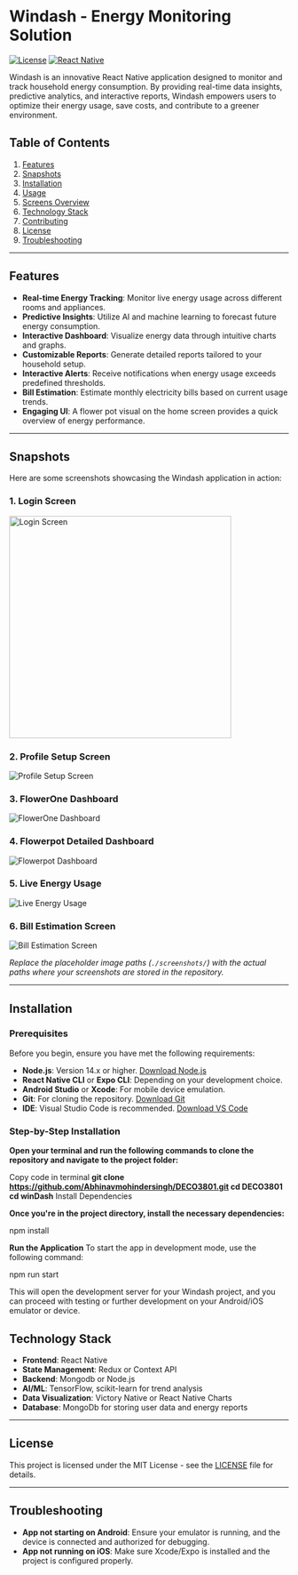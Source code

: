 # Windash - Energy Monitoring Solution

[![License](https://img.shields.io/badge/license-MIT-blue.svg)](LICENSE)
[![React Native](https://img.shields.io/badge/React%20Native-0.64.0-blue.svg)](https://reactnative.dev/)

Windash is an innovative React Native application designed to monitor and track household energy consumption. By providing real-time data insights, predictive analytics, and interactive reports, Windash empowers users to optimize their energy usage, save costs, and contribute to a greener environment.

## Table of Contents

1. [Features](#features)
2. [Snapshots](#snapshots)
3. [Installation](#installation)
4. [Usage](#usage)
5. [Screens Overview](#screens-overview)
6. [Technology Stack](#technology-stack)
7. [Contributing](#contributing)
8. [License](#license)
9. [Troubleshooting](#troubleshooting)

---

## Features

- **Real-time Energy Tracking**: Monitor live energy usage across different rooms and appliances.
- **Predictive Insights**: Utilize AI and machine learning to forecast future energy consumption.
- **Interactive Dashboard**: Visualize energy data through intuitive charts and graphs.
- **Customizable Reports**: Generate detailed reports tailored to your household setup.
- **Interactive Alerts**: Receive notifications when energy usage exceeds predefined thresholds.
- **Bill Estimation**: Estimate monthly electricity bills based on current usage trends.
- **Engaging UI**: A flower pot visual on the home screen provides a quick overview of energy performance.

---

## Snapshots

Here are some screenshots showcasing the Windash application in action:

### 1. **Login Screen**
<img src="LoginScreen-min.PNG" alt="Login Screen" width="400">

### 2. **Profile Setup Screen**
![Profile Setup Screen](ProfileScreen-min.PNG)

### 3. **FlowerOne Dashboard**
![FlowerOne Dashboard](FlowerOne-min.PNG)

### 4. **Flowerpot Detailed Dashboard**
![Flowerpot Dashboard](FlowerPot-min.PNG)

### 5. **Live Energy Usage**
![Live Energy Usage](LiveUsage-min.PNG)

### 6. **Bill Estimation Screen**
![Bill Estimation Screen](SpendingScreen-min.PNG)

*Replace the placeholder image paths (`./screenshots/`) with the actual paths where your screenshots are stored in the repository.*

---

## Installation

### Prerequisites

Before you begin, ensure you have met the following requirements:

- **Node.js**: Version 14.x or higher. [Download Node.js](https://nodejs.org/)
- **React Native CLI** or **Expo CLI**: Depending on your development choice.
- **Android Studio** or **Xcode**: For mobile device emulation.
- **Git**: For cloning the repository. [Download Git](https://git-scm.com/)
- **IDE**: Visual Studio Code is recommended. [Download VS Code](https://code.visualstudio.com/)

### Step-by-Step Installation

**Open your terminal and run the following commands to clone the repository and navigate to the project folder:**


Copy code in terminal 
**git clone https://github.com/Abhinavmohindersingh/DECO3801.git
cd DECO3801
cd winDash**
Install Dependencies

**Once you're in the project directory, install the necessary dependencies:**


npm install

**Run the Application**
To start the app in development mode, use the following command:

npm run start

This will open the development server for your Windash project, and you can proceed with testing or further development on your Android/iOS emulator or device.


## Technology Stack

- **Frontend**: React Native
- **State Management**: Redux or Context API
- **Backend**: Mongodb or Node.js
- **AI/ML**: TensorFlow, scikit-learn for trend analysis
- **Data Visualization**: Victory Native or React Native Charts
- **Database**: MongoDb for storing user data and energy reports

---


## License

This project is licensed under the MIT License - see the [LICENSE](LICENSE) file for details.

---

## Troubleshooting

- **App not starting on Android**: Ensure your emulator is running, and the device is connected and authorized for debugging.
- **App not running on iOS**: Make sure Xcode/Expo is installed and the project is configured properly.

